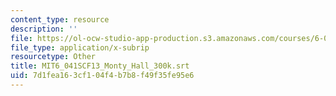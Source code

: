 ```yaml
---
content_type: resource
description: ''
file: https://ol-ocw-studio-app-production.s3.amazonaws.com/courses/6-041sc-probabilistic-systems-analysis-and-applied-probability-fall-2013/7d1fea163cf104f4b7b8f49f35fe95e6_MIT6_041SCF13_Monty_Hall_300k.srt
file_type: application/x-subrip
resourcetype: Other
title: MIT6_041SCF13_Monty_Hall_300k.srt
uid: 7d1fea16-3cf1-04f4-b7b8-f49f35fe95e6
---
```

